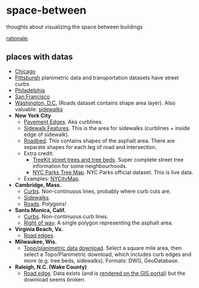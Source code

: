 # space-between
thoughts about visualizing the space between buildings

[rationale](https://medium.com/@saikofish/the-space-between-78ac42fea728).

## places with datas

- [Chicago](https://data.cityofchicago.org/Transportation/Boundaries-Curb-Lines/5gv8-ktcg)
- [Pittsburgh](http://pittsburghpa.gov/dcp/gis/gis-data-new) planimetric data and transportation datasets have street curbs
- [Philadelphia](http://www.pasda.psu.edu/uci/MetadataDisplay.aspx?entry=PASDA&file=PhiladelphiaCurbEdges201201.xml&dataset=169)
- [San Francisco](https://data.sfgov.org/Geographic-Locations-and-Boundaries/City-curbs-and-islands-Zipped-Shapefile-Format-/nvxg-zay4?)
- [Washington, D.C.](http://opendata.dc.gov/datasets/e8299c86b4014f109fedd7e95ae20d52_61) (Roads dataset contains shape area layer). Also valuable: [sidewalks](http://opendata.dc.gov/datasets/2347fa1f3fd9412dbf11aa6441ddca8b_83)
- **New York City** 
    - [Pavement Edges](https://data.cityofnewyork.us/Environment/New-York-City-Pavement-Edges/x9uq-u3qs). Aka curblines.
    - [Sidewalk Features](https://data.cityofnewyork.us/City-Government/Sidewalk-Features/vfx9-tbb6). This is the area for sidewalks (curblines + inside edge of sidewalk).
    - [Roadbed](https://data.cityofnewyork.us/City-Government/Roadbed/xgwd-7vhd). This contains shapes of the asphalt area. There are separate shapes for each leg of road and intersection.
    - Extra credit:
      - [TreeKit street trees and tree beds](http://treekit.org/map/). Super complete street tree information for some neighbourhoods.
      - [NYC Parks Tree Map](https://tree-map.nycgovparks.org/#treeinfo-183882). NYC Parks official dataset. This is live data.
    - Examples: [NYCityMap](http://maps.nyc.gov/doitt/nycitymap/?z=8&p=990753,205789&c=GISBasic).
- **Cambridge, Mass.**
    - [Curbs](https://github.com/cambridgegis/cambridgegis_data/blob/master/Basemap/Curbs/BASEMAP_Curbs.geojson). Non-continuous lines, probably where curb cuts are.
    - [Sidewalks](https://github.com/cambridgegis/cambridgegis_data/blob/master/Basemap/Sidewalks/BASEMAP_Sidewalks.geojson).
    - [Roads](https://github.com/cambridgegis/cambridgegis_data/blob/master/Basemap/Roads/BASEMAP_Roads.geojson). Polygons!
- **Santa Monica, Calif.**
    - [Curbs](https://github.com/CityofSantaMonica/GIS/blob/master/streets/right-of-way.geojson). Non-continuous curb lines.
    - [Right of way](https://github.com/CityofSantaMonica/GIS/blob/master/streets/right-of-way.geojson). A single polygon representing the asphalt area.
- **Virginia Beach, Va.**
    - [Road edges](http://gis.data.vbgov.com/datasets/6f4d45b4c360453da268ee4f8d1a963e_0).
- **Milwaukee, Wis.**
    - [Topo/planimetric data download](http://mclio.maps.arcgis.com/apps/SimpleViewer/index.html?appid=9d71b12ae08440b7af1d092a64b22cb3). Select a square mile area, then select a Topo/Planimetric download, which includes curb edges and more (e.g. tree beds, sidewalks). Formats: DWG, GeoDatabase. 
- **Raleigh, N.C. (Wake County)**
    - [Road edge](http://data.wake.opendata.arcgis.com/datasets/d2ade1af34a9478a848f117500a176f0_25). Data exists (and is [rendered on the GIS portal](http://maps.raleighnc.gov/iMAPS/index.html)) but the download seems broken.
